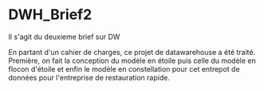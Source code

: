 # DWH_Brief2
Il s'agit du deuxieme brief sur DW

En partant d'un cahier de charges, ce projet de datawarehouse a été traité.
Première, on fait la conception du modèle en étoile puis celle du modèle en flocon d'étoile et enfin le modèle en constellation
pour cet entrepot de données pour l'entreprise de restauration rapide.
